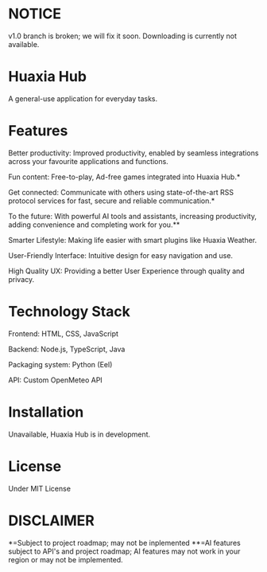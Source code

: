 # NOTICE

v1.0 branch is broken; we will fix it soon. Downloading is currently not available.

# Huaxia Hub

A general-use application for everyday tasks.

# Features
Better productivity: Improved productivity, enabled by seamless integrations across your favourite applications and functions.

Fun content: Free-to-play, Ad-free games integrated into Huaxia Hub.*

Get connected: Communicate with others using state-of-the-art RSS
protocol services for fast, secure and reliable communication.*

To the future: With powerful AI tools and assistants, increasing productivity, adding convenience and completing work for you.**

Smarter Lifestyle: Making life easier with smart plugins like Huaxia Weather.

User-Friendly Interface: Intuitive design for easy navigation and use.

High Quality UX: Providing a better User Experience through quality and privacy.

# Technology Stack
Frontend: HTML, CSS, JavaScript

Backend: Node.js, TypeScript, Java

Packaging system: Python (Eel)

API: Custom OpenMeteo API

# Installation

Unavailable, Huaxia Hub is in development.

# License

Under MIT License

# DISCLAIMER

*=Subject to project roadmap; may not be inplemented
**=AI features subject to API's and project roadmap; AI features may not work in your region or may not be implemented.
